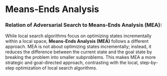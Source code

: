 # Means-Ends Analysis

### **Relation of Adversarial Search to Means-Ends Analysis (MEA):**



While local search algorithms focus on optimizing states incrementally within a local space, **Means-Ends Analysis (MEA)** follows a different approach. MEA is not about optimizing states incrementally; instead, it reduces the difference between the current state and the goal state by breaking the problem into smaller subproblems. This makes MEA a more strategic and goal-directed approach, contrasting with the local, step-by-step optimization of local search algorithms.
